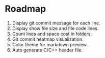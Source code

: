# Roadmap

1. Display git commit message for each line.
2. Display show file size and file code lines.
3. Count lines and space cost in folders.
4. Git commit heatmap visualization.
5. Color theme for markdown preview.
6. Auto generate C/C++ header file.
